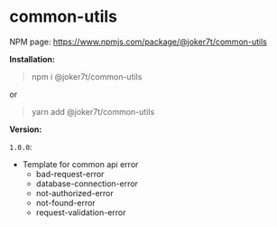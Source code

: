 # common-utils

NPM page: https://www.npmjs.com/package/@joker7t/common-utils

**Installation:**
>npm i @joker7t/common-utils
 
or

> yarn add @joker7t/common-utils

**Version:**

`1.0.0`:
- Template for common api error
  - bad-request-error
  - database-connection-error
  - not-authorized-error
  - not-found-error
  - request-validation-error


